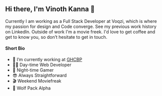 ## Hi there, I'm Vinoth Kanna 👋

Currently I am working as a Full Stack Developer at Voqzi, which is where my passion for design and Code converge. See my previous work history on LinkedIn. Outside of work I'm a movie freek. I'd love to get coffee and get to know you, so don’t hesitate to get in touch.

#### Short Bio

- 🔭 I’m currently working at [GHCBP](http://ghcbp.com/)
- 👨‍💻 Day-time Web Developer
- 🤖 Night-time Gamer 
- 😎 Always Straightforward
- 🎬 Weekend Moviefreak
- 🐺 Wolf Pack Alpha

<!-- #### Frontend Skills

- React Js
- Angular
- Next.js, Gatsby
- Wordpress
- Flutter
- React Native


#### Backend Skills

- PHP
- Express
- Nest js
- Strapi -->


